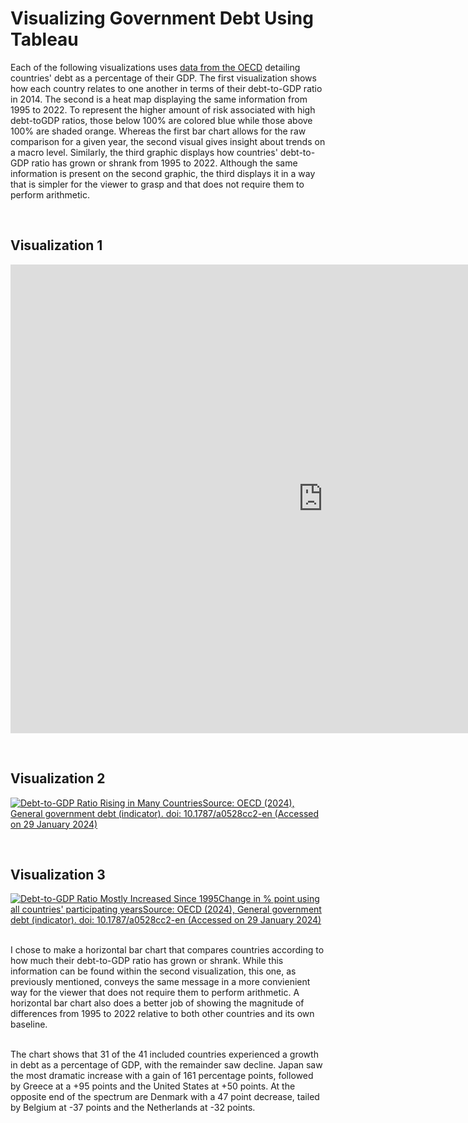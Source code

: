 # Visualizing Government Debt Using Tableau
Each of the following visualizations uses [data from the OECD](https://data.oecd.org/gga/general-government-debt.htm) detailing countries' debt as a percentage of their GDP. The first visualization shows how each country relates to one another in terms of their debt-to-GDP ratio in 2014. The second is a heat map displaying the same information from 1995 to 2022. To represent the higher amount of risk associated with high debt-toGDP ratios, those below 100% are colored blue while those above 100% are shaded orange. Whereas the first bar chart allows for the raw comparison for a given year, the second visual gives insight about trends on a macro level. Similarly, the third graphic displays how countries' debt-to-GDP ratio has grown or shrank from 1995 to 2022. Although the same information is present on the second graphic, the third displays it in a way that is simpler for the viewer to grasp and that does not require them to perform arithmetic.

&nbsp;  
## Visualization 1
<iframe src="https://data.oecd.org/chart/7kqC" width="1000" height="750" style="border: 0" mozallowfullscreen="true" webkitallowfullscreen="true" allowfullscreen="true"><a href="https://data.oecd.org/chart/7kqC" target="_blank">OECD Chart: General government debt, Total, % of GDP, Annual, 2014</a></iframe>

&nbsp;  
## Visualization 2
<div class='tableauPlaceholder' id='viz1706567109903' style='position: relative'><noscript><a href='#'><img alt='Debt-to-GDP Ratio Rising in Many CountriesSource: OECD (2024), General government debt (indicator). doi: 10.1787&#47;a0528cc2-en (Accessed on 29 January 2024) ' src='https:&#47;&#47;public.tableau.com&#47;static&#47;images&#47;Go&#47;GovtDebtWalkthrough&#47;Sheet1&#47;1_rss.png' style='border: none' /></a></noscript><object class='tableauViz'  style='display:none;'><param name='host_url' value='https%3A%2F%2Fpublic.tableau.com%2F' /> <param name='embed_code_version' value='3' /> <param name='site_root' value='' /><param name='name' value='GovtDebtWalkthrough&#47;Sheet1' /><param name='tabs' value='no' /><param name='toolbar' value='yes' /><param name='static_image' value='https:&#47;&#47;public.tableau.com&#47;static&#47;images&#47;Go&#47;GovtDebtWalkthrough&#47;Sheet1&#47;1.png' /> <param name='animate_transition' value='yes' /><param name='display_static_image' value='yes' /><param name='display_spinner' value='yes' /><param name='display_overlay' value='yes' /><param name='display_count' value='yes' /><param name='language' value='en-US' /><param name='filter' value='publish=yes' /></object></div>                
<script type='text/javascript'>                    
  var divElement = document.getElementById('viz1706567109903');                    
  var vizElement = divElement.getElementsByTagName('object')[0];                    
  vizElement.style.width='100%';vizElement.style.height=(divElement.offsetWidth*0.75)+'px';                    
  var scriptElement = document.createElement('script');                    
  scriptElement.src = 'https://public.tableau.com/javascripts/api/viz_v1.js';                    
  vizElement.parentNode.insertBefore(scriptElement, vizElement);                
</script>  

&nbsp;  
## Visualization 3
<div class='tableauPlaceholder' id='viz1706587014611' style='position: relative'><noscript><a href='#'><img alt='Debt-to-GDP Ratio Mostly Increased Since 1995Change in % point using all countries&#39; participating yearsSource: OECD (2024), General government debt (indicator). doi: 10.1787&#47;a0528cc2-en (Accessed on 29 January 2024) ' src='https:&#47;&#47;public.tableau.com&#47;static&#47;images&#47;GD&#47;GDP-to-DebtRatioIncreases&#47;Sheet1&#47;1_rss.png' style='border: none' /></a></noscript><object class='tableauViz'  style='display:none;'><param name='host_url' value='https%3A%2F%2Fpublic.tableau.com%2F' /> <param name='embed_code_version' value='3' /> <param name='site_root' value='' /><param name='name' value='GDP-to-DebtRatioIncreases&#47;Sheet1' /><param name='tabs' value='no' /><param name='toolbar' value='yes' /><param name='static_image' value='https:&#47;&#47;public.tableau.com&#47;static&#47;images&#47;GD&#47;GDP-to-DebtRatioIncreases&#47;Sheet1&#47;1.png' /> <param name='animate_transition' value='yes' /><param name='display_static_image' value='yes' /><param name='display_spinner' value='yes' /><param name='display_overlay' value='yes' /><param name='display_count' value='yes' /><param name='language' value='en-US' /><param name='filter' value='publish=yes' /></object></div>                
<script type='text/javascript'>                    
  var divElement = document.getElementById('viz1706587014611');                    
  var vizElement = divElement.getElementsByTagName('object')[0];                    
  vizElement.style.width='100%';vizElement.style.height=(divElement.offsetWidth*0.75)+'px';                    
  var scriptElement = document.createElement('script');                    
  scriptElement.src = 'https://public.tableau.com/javascripts/api/viz_v1.js';                    
  vizElement.parentNode.insertBefore(scriptElement, vizElement);                
</script>

&nbsp;  
I chose to make a horizontal bar chart that compares countries according to how much their debt-to-GDP ratio has grown or shrank. While this information can be found within the second visualization, this one, as previously mentioned, conveys the same message in a more convienient way for the viewer that does not require them to perform arithmetic. A horizontal bar chart also does a better job of showing the magnitude of differences from 1995 to 2022 relative to both other countries and its own baseline.

&nbsp;  
The chart shows that 31 of the 41 included countries experienced a growth in debt as a percentage of GDP, with the remainder saw decline. Japan saw the most dramatic increase with a gain of 161 percentage points, followed by Greece at a +95 points and the United States at +50 points. At the opposite end of the spectrum are Denmark with a 47 point decrease, tailed by Belgium at -37 points and the Netherlands at -32 points.
